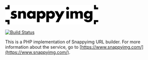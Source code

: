 <img src="./logo.png" width="300">

[![Build Status](https://travis-ci.org/snappyimg/snappyimg-php.svg?branch=master)](https://travis-ci.org/snappyimg/snappyimg-php)

This is a PHP implementation of Snappyimg URL builder. For more information about the service, go to [https://www.snappyimg.com/](https://www.snappyimg.com/).

